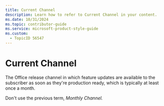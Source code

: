```yaml
---
title: Current Channel
description: Learn how to refer to Current Channel in your content.
ms.date: 10/31/2024
ms.topic: contributor-guide
ms.service: microsoft-product-style-guide
ms.custom:
  - TopicID 56547
---
```



# Current Channel

The Office release channel in which feature updates are available to the subscriber as soon as they're production ready, which is typically at least once a month.  

Don't use the previous term, *Monthly Channel.*

